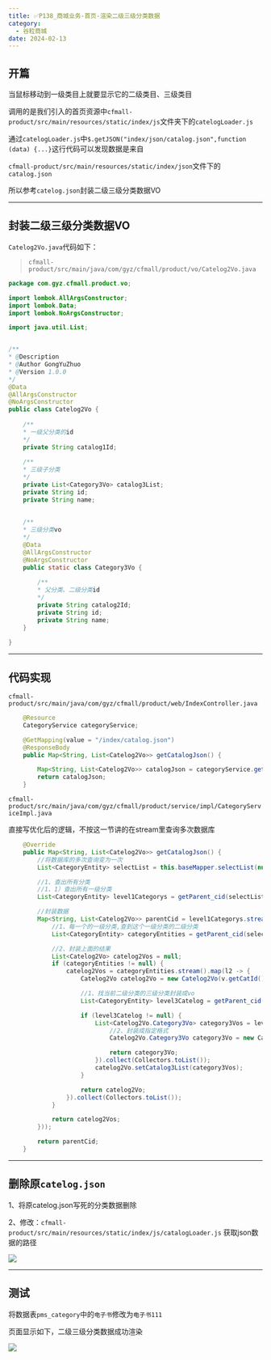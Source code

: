 ```yaml
---
title: ✅P138_商城业务-首页-渲染二级三级分类数据
category:
  - 谷粒商城
date: 2024-02-13
---
```


<!-- more -->

## 开篇

当鼠标移动到一级类目上就要显示它的二级类目、三级类目

调用的是我们引入的首页资源中`cfmall-product/src/main/resources/static/index/js`文件夹下的`catelogLoader.js`

通过`catelogLoader.js`中`$.getJSON("index/json/catalog.json",function (data) {...}`这行代码可以发现数据是来自

`cfmall-product/src/main/resources/static/index/json`文件下的`catalog.json`

所以参考`catelog.json`封装二级三级分类数据VO

---

## 封装二级三级分类数据VO

`Catelog2Vo.java`代码如下：

> `cfmall-product/src/main/java/com/gyz/cfmall/product/vo/Catelog2Vo.java`


```java
package com.gyz.cfmall.product.vo;

import lombok.AllArgsConstructor;
import lombok.Data;
import lombok.NoArgsConstructor;

import java.util.List;


/**
* @Description
* @Author GongYuZhuo
* @Version 1.0.0
*/
@Data
@AllArgsConstructor
@NoArgsConstructor
public class Catelog2Vo {
    
    /**
    * 一级父分类的id
    */
    private String catalog1Id;
    
    /**
    * 三级子分类
    */
    private List<Category3Vo> catalog3List;
    private String id;
    private String name;
    
    
    /**
    * 三级分类vo
    */
    @Data
    @AllArgsConstructor
    @NoArgsConstructor
    public static class Category3Vo {
        
        /**
        * 父分类、二级分类id
        */
        private String catalog2Id;
        private String id;
        private String name;
    }
    
}
```

---

## 代码实现

`cfmall-product/src/main/java/com/gyz/cfmall/product/web/IndexController.java`

```java
    @Resource
    CategoryService categoryService;

	@GetMapping(value = "/index/catalog.json")
    @ResponseBody
    public Map<String, List<Catelog2Vo>> getCatalogJson() {

        Map<String, List<Catelog2Vo>> catalogJson = categoryService.getCatalogJson();
        return catalogJson;
    }
```

`cfmall-product/src/main/java/com/gyz/cfmall/product/service/impl/CategoryServiceImpl.java`

直接写优化后的逻辑，不按这一节讲的在stream里查询多次数据库

```java
    @Override
    public Map<String, List<Catelog2Vo>> getCatalogJson() {
        //将数据库的多次查询变为一次
        List<CategoryEntity> selectList = this.baseMapper.selectList(null);

        //1、查出所有分类
        //1、1）查出所有一级分类
        List<CategoryEntity> level1Categorys = getParent_cid(selectList, 0L);

        //封装数据
        Map<String, List<Catelog2Vo>> parentCid = level1Categorys.stream().collect(Collectors.toMap(k -> k.getCatId().toString(), v -> {
            //1、每一个的一级分类,查到这个一级分类的二级分类
            List<CategoryEntity> categoryEntities = getParent_cid(selectList, v.getCatId());

            //2、封装上面的结果
            List<Catelog2Vo> catelog2Vos = null;
            if (categoryEntities != null) {
                catelog2Vos = categoryEntities.stream().map(l2 -> {
                    Catelog2Vo catelog2Vo = new Catelog2Vo(v.getCatId().toString(), null, l2.getCatId().toString(), l2.getName().toString());

                    //1、找当前二级分类的三级分类封装成vo
                    List<CategoryEntity> level3Catelog = getParent_cid(selectList, l2.getCatId());

                    if (level3Catelog != null) {
                        List<Catelog2Vo.Category3Vo> category3Vos = level3Catelog.stream().map(l3 -> {
                            //2、封装成指定格式
                            Catelog2Vo.Category3Vo category3Vo = new Catelog2Vo.Category3Vo(l2.getCatId().toString(), l3.getCatId().toString(), l3.getName());

                            return category3Vo;
                        }).collect(Collectors.toList());
                        catelog2Vo.setCatalog3List(category3Vos);
                    }

                    return catelog2Vo;
                }).collect(Collectors.toList());
            }

            return catelog2Vos;
        }));

        return parentCid;
    }
```

---

## 删除原`catelog.json`

1、将原catelog.json写死的分类数据删除

2、修改：`cfmall-product/src/main/resources/static/index/js/catalogLoader.js` 获取json数据的路径

![](https://cfmall-hello.oss-cn-beijing.aliyuncs.com/img/202311/202311301519241.png#id=cakFd&originHeight=181&originWidth=581&originalType=binary&ratio=1&rotation=0&showTitle=false&status=done&style=none&title=)

---

## 测试

将数据表`pms_category`中的`电子书`修改为`电子书111`

页面显示如下，二级三级分类数据成功渲染

![](https://cfmall-hello.oss-cn-beijing.aliyuncs.com/img/202311/202311301519524.png#id=xOumu&originHeight=331&originWidth=894&originalType=binary&ratio=1&rotation=0&showTitle=false&status=done&style=none&title=)
